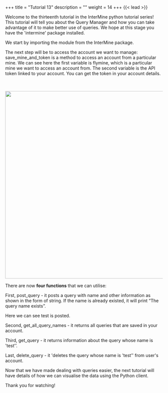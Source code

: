 +++
title = "Tutorial 13"
description = ""
weight = 14
+++
{{< lead >}}
<br/>


Welcome to the thirteenth tutorial in the InterMine python tutorial series! This tutorial will tell you about the Query Manager and how you can take advantage of it to make better use of queries. We hope at this stage you have the 'intermine' package installed.

We start by importing the module from the InterMine package.

The next step will be to access the account we want to manage:
save_mine_and_token is a method to access an account from a particular mine. We can see here the first variable is flymine, which is a particular mine we want to access an account from. The second variable is the API token linked to your account. You can get the token in your account details.

<br/>
<br/>
<img src="https://i.imgur.com/W9ASC36.png" width="700" height="600" />

<br/>

There are now **four functions** 
that we can utilise:

First, post_query - it posts a query with name and other information as shown in the form of string. If the name is already existed, it will print “The query name exists”.

Here we can see test is posted.

Second, get_all_query_names - it returns all queries that are saved in your account.

Third, get_query - it returns information about the query whose name is 'test’’.

Last, delete_query - it 'deletes the query whose name is 'test’' from user's account.


Now that we have made dealing with queries easier, the next tutorial will have details of how we can visualise the data using the Python client.

Thank you for watching!
